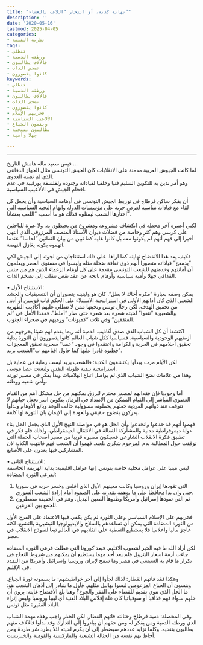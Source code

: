 ```yaml
---
title: "نهاية كذبة، أو انتحار “اللاعب بالعشاء”"
description: ''
date: '2020-05-16'
lastmod: 2025-04-05
categories:
- نظرية القيمة
tags:
- تنطلي
- ورطته الدمية
- فالآلاف يطالبون
- تضخم الذات
- كانوا يتصورون
keywords:
- تنطلي
- ورطته الدمية
- فالآلاف يطالبون
- تضخم الذات
- كانوا يتصورون
- فحربهم الإسلام
- الألاعيب السياسية
- وينسون الجياع
- يطالبون بتنحيه
- جهلا وأمية

---
```

****

قيس سعيد مآله هامش التاريخ …  
لما كانت الجيوش العربية مدمنة على الانقلابات كان الجيش التونسي مثال الجهاز الدفاعي الذي لم تصبه العدوى.   
وهو أمر ندين به للتكوين السليم فنيا وخلقيا لقياداته وجنوده ولفلسفة بورقيبة في عدم اقحام الجيش في الألاعيب السياسية.

أن يفكر ساكن قرطاج في توريط الجيش التونسي في أوهامه السياسية وأن يجعل كل لقاء مع قياداته مناسبة لعرض حربه على مؤسسات الدولة واتهام النخبة السياسية التي اختارها الشعب ليمثلوه فذلك هو ما أسميه “اللعب بعشانا”.

لكني أعتبره آخر محطة في انكشاف مشروعه ومشروع من يحيطون به. ولا عبرة للباحثين على كرسي وهم كثر وخاصة من فضلات ديوان الأستاذ المنصف المرزوقي الذي انتهى أخيرا إلى فهم أنهم لم يكونوا معه بل كانوا عليه كما تبين من بيان الثمانين “لحاسا” عندما اتهموه بكونه يغازل النهضة.

فكيف يعد هذا الانفضاح نهايته كما اراها. على ذلك استنتاجان من لجوئه إلى الجيش لكي “يدمغج” قياداته متصورا أنهم ذوي ثقافة ضحلة مثله وليسوا في مستوى العصر ويعلمون أن أمانتهم وخدمتهم للشعب التونسي مقدمة على كل أوهام الزعماء الذين هم من جنس القذافي جهلا وأمية سياسية وأوهام ناتجة عن عقد نقص تنقلب إلى تضخم الذات.

• الاستنتاج الأول:  
يمكن وصفه بعبارة “مكره أخاك لا بطل”. كان هو ولينينه يتصوران أن التنسيقيات والحشد الشعبي الذي كان أداتهم الأولى في استراتيجية الاستيلاء على الحكم قاب قوسين أو أدنى من تحقيق الهدف. لكن رجال تونس ونخبتها ممن لا تنطلي عليهم أكاذيب الطهرية والشعبوية “نتفوا” لحيته شعرة بعد شعرة حتى صار “أملط”. ففقدا الأمل في “لم المثقفين” وفي ثلاث “كميونات” ورميهم في صحراء الجنوب.

اكتشفا أن كل الشباب الذي صدق أكاذيب الدمية أنه ربما يقدم لهم شيئا يخرجهم من أزمتيهم الوجودية والسياسية. فسياسيا ككل شباب العالم كانوا يتصورون أن الثورة بداية تحقيق أحلامهم في الحرية والكرامة واعتقدوا في وجود “عصا” سحرية تحقق المعجزات فظنوه قادرا عليها كما حاول اقناعهم ب”الشعب يريد”.

لكن الأيام مرت وبدأوا يكتشفون الكذبة: فالشعب يريد ليست رماية في عماية بل استراتيجية تنمية طويلة النفس وليست عصا موسى.   
وهذا من علامات نضح الشباب الذي لم يواصل اتباع الهلاميات وبدأ يفكر في مصير ثورته وأمن شعبه ووطنه.

أما وجوديا فإن فقدانهم لمصدر محترم للرزق يمكنهم من حل مشكل أهم من القيام العضوي المباشر إلى القيام الممكن من الامتداد في الزمان بتكوين اسر تجعل حياتهم لا تتوقف عند ذواتهم الفردية جعلهم يحملونه مسؤولية خالف الوعد وبائع الأوهام وبدأوا يدركون بنضوج حقيقي والعودة إلى الإيمان بان الثورة لها كلفة.

فهموا أنهم قد خدعوا وانخدعوا وأن الحل هو في مواصلة النهج الأول الذي يجعل الحل بناء دولة ديموقراطية مدنية والمشاركة الفعالة في الانتقال الديمقراطي. ولذلك فلو فكر في تطبيق فكرة الانقلاب الشارعي فسيكون مصيره قريبا من مصير أصحاب الحملة التي توقفت حول المطالبة بدم المرحوم شكري بلعيد. فهموا أن الشعب فهم فانتهت الكذبة لان المشاركين فيها يعدون على الأصابع.

• الاستنتاج الثاني:  
ليس مبنيا على عوامل محلية خاصة بتونس. إنها عوامل اقليمية: بداية الهزيمة الحاسمة لفرعي الثورة المضادة:  
1. التي تقودها إيران وروسيا وكانت معينهم الأول الذي أفلس وخسر حربه في سوريا حتى وإن بدا محافظا على ما يوهمه بقدرته على الصمود أمام إرادة الشعب السوري.  
2. ثم التي تقودها إسرائيل وأمريكا وظنوها المعين البديل. وهم في الحقيقة مضطرون للجمع بين الفرعين.

فحربهم على الإسلام السياسي وعلى الثورة لم يكن يكفي فيها الاعتماد على الفرع الأول من الثورة المضادة التي يمكن أن تساعدهم بالسلاح والايديولوجيا التبشيرية بالتشيع. لكنه عاجز ماليا واعلاميا فلا يستطيع التغطية على انقلابهم في العالم تبعا لنموذج الانقلاب في مصر.

لكن أراد الله ما فيه الخير لشعوب الاقليم. فبعد كورونا التي عطلت فرعي الثورة المضادة جاءت أزمة اسعار البترول فلم يعد أحد مهما يستطيع أن يمكنهم من شروط النجاح في تكرار ما قام به السيسي في مصر وما سمح لإيران وروسيا وإسرائيل وأمريكا من التمدد في الإقليم.

وهكذا فقد فاتهم القطار: لذلك لجأوا إلى أخر خراطيشهم: ما يسمونه ثورة الجياع. وينسون أن الجياع المزعومين ليسوا بهاليل مثلهم. فأول ما يتبادر إلى أذهان الشعب هو: ما الحل الذي تنوي تقديم للقضاء على الفقر والجوع؟ وهنا بلغ الافتضاح غايته: يرون أن حلهم سواء فهم قذافيا أو سوفياتيا كان علة إفلاس البلاد الغنية أي ليبيا وروسيا وليس إثراء البلاد الفقيرة مثل تونس.

وفي المحصلة: دمية قرطاج وحثالته فاتهم القطار. لكن الحذر واجب وهذه مهمة الشباب الذي ورطته الدمية ومن يفكر له ومن حقهم أن يبادروا إلى التدارك وقد بدأوا فالآلاف منهم يطالبون بتنحيه. وكلما تزايد عددهم سيضطر إلى أن يكرم لحيته لئلا يطرد شر طردة ومن أحاط بهم نفسه من الحثالة الشيعية والماركسية والقومية والخبزيست.

###
